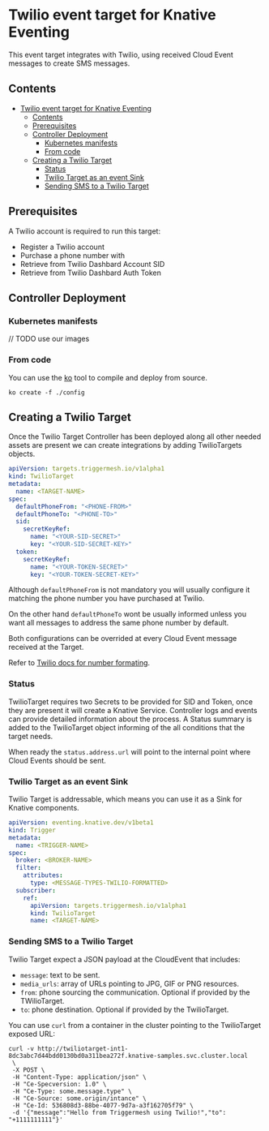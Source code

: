 # Twilio event target for Knative Eventing

This event target integrates with Twilio, using received Cloud Event messages to create SMS messages.

## Contents

- [Twilio event target for Knative Eventing](#twilio-event-target-for-knative-eventing)
  - [Contents](#contents)
  - [Prerequisites](#prerequisites)
  - [Controller Deployment](#controller-deployment)
    - [Kubernetes manifests](#kubernetes-manifests)
    - [From code](#from-code)
  - [Creating a Twilio Target](#creating-a-twilio-target)
    - [Status](#status)
    - [Twilio Target as an event Sink](#twilio-target-as-an-event-sink)
    - [Sending SMS to a Twilio Target](#sending-sms-to-a-twilio-target)

## Prerequisites

A Twilio account is required to run this target:

* Register a Twilio account
* Purchase a phone number with
* Retrieve from Twilio Dashbard Account SID
* Retrieve from Twilio Dashbard Auth Token

## Controller Deployment

### Kubernetes manifests

// TODO use our images

### From code

You can use the [ko](https://github.com/google/ko) tool to compile and deploy from source.

```console
ko create -f ./config
```

## Creating a Twilio Target

Once the Twilio Target Controller has been deployed along all other needed assets are present we can create integrations by adding TwilioTargets objects.

```yaml
apiVersion: targets.triggermesh.io/v1alpha1
kind: TwilioTarget
metadata:
  name: <TARGET-NAME>
spec:
  defaultPhoneFrom: "<PHONE-FROM>"
  defaultPhoneTo: "<PHONE-TO>"
  sid:
    secretKeyRef:
      name: "<YOUR-SID-SECRET>"
      key: "<YOUR-SID-SECRET-KEY>"
  token:
    secretKeyRef:
      name: "<YOUR-TOKEN-SECRET>"
      key: "<YOUR-TOKEN-SECRET-KEY>"
```

Although `defaultPhoneFrom` is not mandatory you will usually configure it matching the phone number you have purchased at Twilio.

On the other hand `defaultPhoneTo` wont be usually informed unless you want all messages to address the same phone number by default.

Both configurations can be overrided at every Cloud Event message received at the Target.

Refer to [Twilio docs for number formating](https://www.twilio.com/docs/lookup/tutorials/validation-and-formatting?code-sample=code-lookup-with-international-formatted-number).

### Status

TwilioTarget requires two Secrets to be provided for SID and Token, once they are present it will create a Knative Service. Controller logs and events can provide detailed information about the process. A Status summary is added to the TwilioTarget object informing of the all conditions that the target needs.

When ready the `status.address.url` will point to the internal point where Cloud Events should be sent.

### Twilio Target as an event Sink

Twilio Target is addressable, which means you can use it as a Sink for Knative components.

```yaml
apiVersion: eventing.knative.dev/v1beta1
kind: Trigger
metadata:
  name: <TRIGGER-NAME>
spec:
  broker: <BROKER-NAME>
  filter:
    attributes:
      type: <MESSAGE-TYPES-TWILIO-FORMATTED>
  subscriber:
    ref:
      apiVersion: targets.triggermesh.io/v1alpha1
      kind: TwilioTarget
      name: <TARGET-NAME>
```

### Sending SMS to a Twilio Target

Twilio Target expect a JSON payload at the CloudEvent that includes:

* `message`: text to be sent.
* `media_urls`: array of URLs pointing to JPG, GIF or PNG resources.
* `from`: phone sourcing the communication. Optional if provided by the TWilioTarget.
* `to`: phone destination. Optional if provided by the TwilioTarget.

You can use `curl` from a container in the cluster pointing to the TwilioTarget exposed URL:

```console
curl -v http://twiliotarget-int1-8dc3abc7d44bdd0130bd0a311bea272f.knative-samples.svc.cluster.local
 \
 -X POST \
 -H "Content-Type: application/json" \
 -H "Ce-Specversion: 1.0" \
 -H "Ce-Type: some.message.type" \
 -H "Ce-Source: some.origin/intance" \
 -H "Ce-Id: 536808d3-88be-4077-9d7a-a3f162705f79" \
 -d '{"message":"Hello from Triggermesh using Twilio!","to": "+1111111111"}'
```
